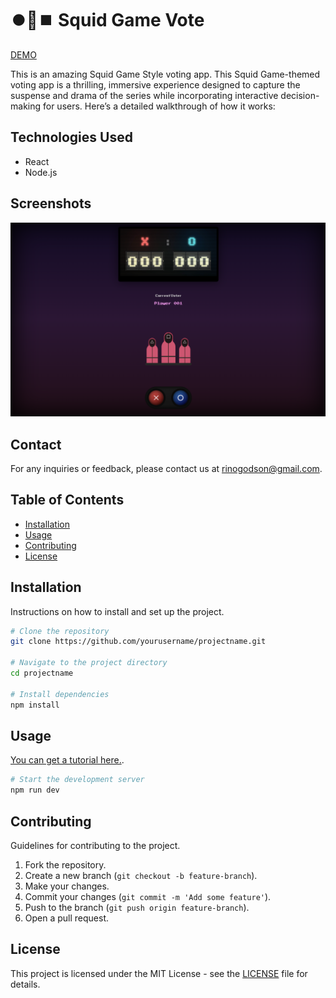 # ⏺️🔼⏹️ Squid Game Vote

[DEMO](https://squidgamevote.netlify.app)


This is an amazing Squid Game Style voting app. This Squid Game-themed voting app is a thrilling, immersive experience designed to capture the suspense and drama of the series while incorporating interactive decision-making for users. Here’s a detailed walkthrough of how it works:

## Technologies Used

- React
- Node.js

## Screenshots

![Voting Page](./public/screenshot.png)

## Contact

For any inquiries or feedback, please contact us at [rinogodson@gmail.com](mailto:rinogodson@gmail.com).

## Table of Contents

- [Installation](#installation)
- [Usage](#usage)
- [Contributing](#contributing)
- [License](#license)

## Installation

Instructions on how to install and set up the project.

```bash
# Clone the repository
git clone https://github.com/yourusername/projectname.git

# Navigate to the project directory
cd projectname

# Install dependencies
npm install
```

## Usage
[You can get a tutorial here.](https://youtu.be/kdo46eMNcTM).

```bash
# Start the development server
npm run dev
```

## Contributing

Guidelines for contributing to the project.

1. Fork the repository.
2. Create a new branch (`git checkout -b feature-branch`).
3. Make your changes.
4. Commit your changes (`git commit -m 'Add some feature'`).
5. Push to the branch (`git push origin feature-branch`).
6. Open a pull request.

## License

This project is licensed under the MIT License - see the [LICENSE](LICENSE) file for details.